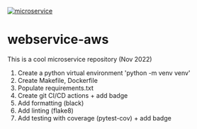 [![microservice](https://github.com/killeRNight/webservice-aws/actions/workflows/devops.yml/badge.svg)](https://github.com/killeRNight/webservice-aws/actions/workflows/devops.yml)

# webservice-aws
This is a cool microservice repository (Nov 2022)


1. Create a python virtual environment 'python -m venv venv'
2. Create Makefile, Dockerfile
3. Populate requirements.txt
4. Create git CI/CD actions + add badge
5. Add formatting (black)
6. Add linting (flake8)
7. Add testing with coverage (pytest-cov) + add badge